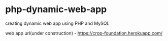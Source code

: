 # php-dynamic-web-app
creating dynamic web app using PHP and MySQL

web app url(under construction) - https://crop-foundation.herokuapp.com/
